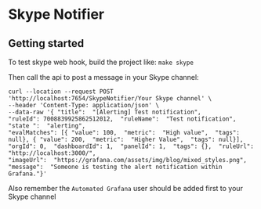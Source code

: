 # Skype Notifier



## Getting started

To test skype web hook, build the project like:
`make skype`

Then call the api to post a message in your Skype channel:
```shell
curl --location --request POST 'http://localhost:7654/SkypeNotifier/Your Skype channel' \
--header 'Content-Type: application/json' \
--data-raw '{ "title":  "[Alerting] Test notification",
"ruleId": 7008839925862512012,  "ruleName":  "Test notification",  "state ":  "alerting",
"evalMatches": [{ "value": 100,  "metric":  "High value",  "tags": null}, { "value": 200,  "metric":  "Higher Value",  "tags": null}],
"orgId": 0,  "dashboardId": 1,  "panelId": 1,  "tags": {},  "ruleUrl":  "http://localhost:3000/",
"imageUrl":  "https://grafana.com/assets/img/blog/mixed_styles.png",
"message":  "Someone is testing the alert notification within Grafana."}'
```

Also remember the `Automated Grafana` user should be
added first to your Skype channel
